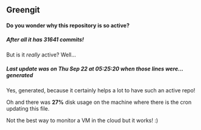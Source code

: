 ## Greengit

#### Do you wonder why this repository is so active?

##### After all it has 31641 commits!

But is it *really* active? Well...

##### Last update was on Thu Sep 22 at 05:25:20 when those lines were... generated

Yes, generated, because it certainly helps a lot to have such an active repo!

Oh and there was **27%** disk usage on the machine
where there is the cron updating this file.

Not the best way to monitor a VM in the cloud but it works! :)
